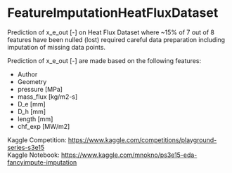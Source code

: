 # FeatureImputationHeatFluxDataset
Prediction of x_e_out [-] on Heat Flux Dataset where ~15% of 7 out of 8 features have been nulled (lost) required careful data preparation including imputation of missing data points.

Prediction of x_e_out [-] are made based on the following features:
-	Author
-	Geometry
-	pressure [MPa]
-	mass_flux [kg/m2-s]
-	D_e [mm]
-	D_h [mm]
-	length [mm]
-	chf_exp [MW/m2]

Kaggle Competition: https://www.kaggle.com/competitions/playground-series-s3e15  
Kaggle Notebook: https://www.kaggle.com/mnokno/ps3e15-eda-fancyimpute-imputation
